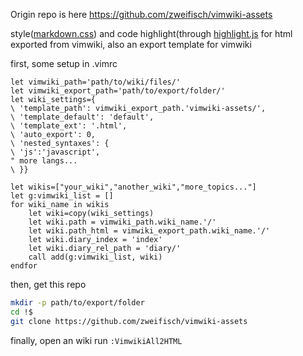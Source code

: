 
Origin repo is here https://github.com/zweifisch/vimwiki-assets

style([markdown.css](http://kevinburke.bitbucket.org/markdowncss/)) and code
highlight(through [highlight.js](http://softwaremaniacs.org/soft/highlight/)
for html exported from vimwiki, also an export template for vimwiki

first, some setup in .vimrc
```vim
let vimwiki_path='path/to/wiki/files/'
let vimwiki_export_path='path/to/export/folder/'
let wiki_settings={
\ 'template_path': vimwiki_export_path.'vimwiki-assets/',
\ 'template_default': 'default',
\ 'template_ext': '.html',
\ 'auto_export': 0,
\ 'nested_syntaxes': {
\ 'js':'javascript',
" more langs...
\ }}

let wikis=["your_wiki","another_wiki","more_topics..."]
let g:vimwiki_list = []
for wiki_name in wikis
	let wiki=copy(wiki_settings)
	let wiki.path = vimwiki_path.wiki_name.'/'
	let wiki.path_html = vimwiki_export_path.wiki_name.'/'
	let wiki.diary_index = 'index'
	let wiki.diary_rel_path = 'diary/'
	call add(g:vimwiki_list, wiki)
endfor
```

then, get this repo
```sh
mkdir -p path/to/export/folder
cd !$
git clone https://github.com/zweifisch/vimwiki-assets
```

finally, open an wiki run `:VimwikiAll2HTML`
